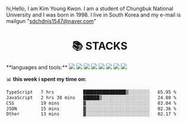 hi,Hello, I am Kim Young Kwon. I am a student of Chungbuk National University and I was born in 1998. I live in South Korea and my e-mail is mailgun "sdchdnjs1547@naver.com"

<div align=center><h1>📚 STACKS</h1></div>
**languages and tools:**  
<img src="https://img.shields.io/badge/java-007396?style=for-the-badge&logo=java&logoColor=white">
<img src="https://img.shields.io/badge/python-3776AB?style=for-the-badge&logo=python&logoColor=white">
<img src="https://img.shields.io/badge/html5-E34F26?style=for-the-badge&logo=html5&logoColor=white">
<img src="https://img.shields.io/badge/css-1572B6?style=for-the-badge&logo=css3&logoColor=white">
<img src="https://img.shields.io/badge/javascript-F7DF1E?style=for-the-badge&logo=javascript&logoColor=black">
<img src="https://img.shields.io/badge/linux-FCC624?style=for-the-badge&logo=linux&logoColor=black">
<img src="https://img.shields.io/badge/github-181717?style=for-the-badge&logo=github&logoColor=white">
<img src="https://img.shields.io/badge/git-F05032?style=for-the-badge&logo=git&logoColor=white">

📊 **this week i spent my time on:**
<!--START_SECTION:waka-->

```txt
TypeScript   7 hrs           ████████████████▒░░░░░░░░   65.95 %
JavaScript   2 hrs 38 mins   ██████▒░░░░░░░░░░░░░░░░░░   24.80 %
CSS          19 mins         ▓░░░░░░░░░░░░░░░░░░░░░░░░   03.04 %
JSON         15 mins         ▓░░░░░░░░░░░░░░░░░░░░░░░░   02.36 %
Other        13 mins         ▓░░░░░░░░░░░░░░░░░░░░░░░░   02.17 %
```

<!--END_SECTION:waka-->


